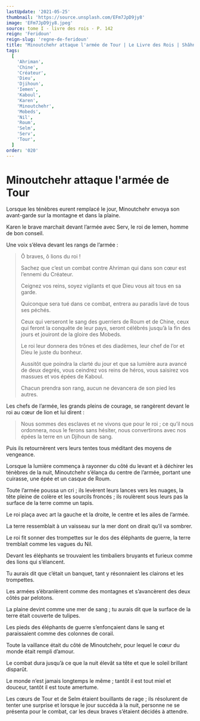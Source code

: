 ```yaml
---
lastUpdate: '2021-05-25'
thumbnail: 'https://source.unsplash.com/EFm7JpD9jy8'
image: 'EFm7JpD9jy8.jpeg'
source: tome I - livre des rois - P. 142
reign: 'Feridoun'
reign-slug: 'regne-de-feridoun'
title: "Minoutchehr attaque l'armée de Tour | Le Livre des Rois | Shâhnâmeh"
tags:
  [
    'Ahriman',
    'Chine',
    'Créateur',
    'Dieu',
    'Djihoun',
    'Iemen',
    'Kaboul',
    'Karen',
    'Minoutchehr',
    'Mobeds',
    'Nil',
    'Roum',
    'Selm',
    'Serv',
    'Tour',
  ]
order: '020'
---
```


# Minoutchehr attaque l'armée de Tour

Lorsque les ténèbres eurent remplacé le jour, Minoutchehr envoya son avant-garde sur la montagne et dans la plaine.

Karen le brave marchait devant l’armée avec Serv, le roi de Iemen, homme de bon conseil.

Une voix s’éleva devant les rangs de l’armée :

> Ô braves, ô lions du roi !
>
> Sachez que c’est un combat contre Ahriman qui dans son cœur est l’ennemi du Créateur.
>
> Ceignez vos reins, soyez vigilants et que Dieu vous ait tous en sa garde.
>
> Quiconque sera tué dans ce combat, entrera au paradis lavé de tous ses péchés.
>
> Ceux qui verseront le sang des guerriers de Roum et de Chine, ceux qui feront la conquête de leur pays, seront célébrés jusqu’à la fin des jours et jouiront de la gloire des Mobeds.
>
> Le roi leur donnera des trônes et des diadèmes, leur chef de l’or et Dieu le juste du bonheur.
>
> Aussitôt que poindra la clarté du jour et que sa lumière aura avancé de deux degrés, vous ceindrez vos reins de héros, vous saisirez vos massues et vos épées de Kaboul.
>
> Chacun prendra son rang, aucun ne devancera de son pied les autres.

Les chefs de l’armée, les grands pleins de courage, se rangèrent devant le roi au cœur de lion et lui dirent :

> Nous sommes des esclaves et ne vivons que pour le roi ; ce qu’il nous ordonnera, nous le ferons sans hésiter, nous convertirons avec nos épées la terre en un Djihoun de sang.

Puis ils retournèrent vers leurs tentes tous méditant des moyens de vengeance.

Lorsque la lumière commença à rayonner du côté du levant et à déchirer les ténèbres de la nuit, Minoutchehr s’élança du centre de l’armée, portant une cuirasse, une épée et un casque de Roum.

Toute l’armée poussa un cri ; ils levèrent leurs lances vers les nuages, la tête pleine de colère et les sourcils froncés ; ils roulèrent sous leurs pas la surface de la terre comme un tapis.

Le roi plaça avec art la gauche et la droite, le centre et les ailes de l’armée.

La terre ressemblait à un vaisseau sur la mer dont on dirait qu’il va sombrer.

Le roi fit sonner des trompettes sur le dos des éléphants de guerre, la terre tremblait comme les vagues du Nil.

Devant les éléphants se trouvaient les timbaliers bruyants et furieux comme des lions qui s’élancent.

Tu aurais dit que c’était un banquet, tant y résonnaient les clairons et les trompettes.

Les armées s’ébranlèrent comme des montagnes et s’avancèrent des deux côtés par pelotons.

La plaine devint comme une mer de sang ; tu aurais dit que la surface de la terre était couverte de tulipes.

Les pieds des éléphants de guerre s’enfonçaient dans le sang et paraissaient comme des colonnes de corail.

Toute la vaillance était du côté de Minoutchehr, pour lequel le cœur du monde était rempli d’amour.

Le combat dura jusqu’à ce que la nuit élevât sa tête et que le soleil brillant disparût.

Le monde n’est jamais longtemps le même ; tantôt il est tout miel et douceur, tantôt il est toute amertume.

Les cœurs de Tour et de Selm étaient bouillants de rage ; ils résolurent de tenter une surprise et lorsque le jour succéda à la nuit, personne ne se présenta pour le combat, car les deux braves s’étaient décidés à attendre.

